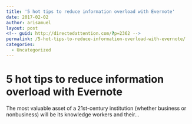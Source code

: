 ```yaml
---
title: '5 hot tips to reduce information overload with Evernote'
date: 2017-02-02
author: arisamuel
layout: post
<!-- guid: http://directedattention.com/?p=2362 -->
permalink: /5-hot-tips-to-reduce-information-overload-with-evernote/
categories:
  - Uncategorized
---
```

<h1 class="p-name">5 hot tips to reduce information overload with Evernote</h1>
</header>
<section>
The most valuable asset of a 21st-century institution (whether business or nonbusiness) will be its knowledge workers and their…
<!-- </section>
<section data-field="body" class="e-content">
<section name="5bfc" class="section section--body section--first section--last"><div class="section-divider"><hr class="section-divider"></div><div class="section-content"><div class="section-inner sectionLayout--insetColumn"><h3 name="8d8d" id="8d8d" class="graf graf--h3 graf--leading graf--title">5 hot tips to reduce information overload with Evernote</h3><figure name="e75e" id="e75e" class="graf graf--figure graf-after--h3"><div class="aspectRatioPlaceholder is-locked" style="max-width: 700px; max-height: 585px;"><div class="aspectRatioPlaceholder-fill" style="padding-bottom: 83.6%;"></div><img class="graf-image" data-image-id="1*nheAkeN--4cjsLAhQb7g-g.png" data-width="952" data-height="796" src="https://cdn-images-1.medium.com/max/800/1*nheAkeN--4cjsLAhQb7g-g.png"></div></figure><blockquote name="7a0f" id="7a0f" class="graf graf--blockquote graf-after--figure">The most valuable asset of a 21st-century institution (whether business or nonbusiness) will be its knowledge workers and their productivity. -Peter Drucker (<a href="http://www.forschungsnetzwerk.at/downloadpub/knowledge_workers_the_biggest_challenge.pdf" data-href="http://www.forschungsnetzwerk.at/downloadpub/knowledge_workers_the_biggest_challenge.pdf" class="markup--anchor markup--blockquote-anchor" rel="noopener" target="_blank">paper here</a>)</blockquote><p name="3f81" id="3f81" class="graf graf--p graf-after--blockquote">As we kickoff 2017 I’ve been reading lots of articles on resolutions, goals, retrospectives, etc. All important. But underlying great accomplishments are foundational systems and organizing your notes is one of the most important.</p><p name="09a4" id="09a4" class="graf graf--p graf-after--p">A proper organization system will enable the interrogation of notes — a critical factor toward improving flows, maintaining a historical record of activities, and building on fragmented ideas. A good system makes recurring tasks like quarterly summaries, annual reviews etc. become literally a matter of looking through notes and jogging the memory (<em class="markup--em markup--p-em">what did I actually do this year? What did my team achieve this quarter, etc.</em>).</p><ol class="postList"><li name="41c9" id="41c9" class="graf graf--li graf-after--p"><strong class="markup--strong markup--li-strong">Use Evernote to capture everything, including paper notes</strong></li></ol><p name="1009" id="1009" class="graf graf--p graf-after--li">So what makes an effective note organization system? It needs to solve for 2 things, recording and recall: Do I know where to put an item (spending less than say 3–5 seconds on deciding), and can I quickly/thoughtlessly retrieve it. By the way you can do this with many different folder systems (e.g., dropbox) but as the title indicates Evernote is my strongly preferred tool if for no other reason that I can VERY easily search all content easily, including handwritten notes — winning on retrieval.</p><p name="1833" id="1833" class="graf graf--p graf-after--p">When it comes to setup, Evernote is un-opinionated in how new users onboard. I don’t think this is a good thing in that many new users miss the point and abandon. <em class="markup--em markup--p-em">It’s just notes, how hard can it be!</em> I had Evernote installed for over a year before I started getting hooked which happened via painful trial and error tinkering to develop a system.</p><p name="7bd1" id="7bd1" class="graf graf--p graf-after--p">But the power of using Evernote as your one system is that it can easily handle various media. For example I love legal pads and <a href="https://www.amazon.com/Moleskine-Classic-Notebook-Large-Notebooks/dp/8883701127" data-href="https://www.amazon.com/Moleskine-Classic-Notebook-Large-Notebooks/dp/8883701127" class="markup--anchor markup--p-anchor" rel="noopener" target="_blank">moleskine notebooks</a> to generate (record) notes. But while paper works as a creation/archival system it is prone to loss, fire and flood and at least for me is terrible for quick access since I’m bad about maintaining physical filing systems. I’ll still hold onto them in shoebox form since there’s something nice about having the physical artifact but that’s where it ends. Evernote makes it easy to upload pictures or scan in files which then makes it more easily accessible. Typically I’ll snap pics at the end of the day of any paper notes to get it in. Enough preamble. Other benefits:</p><ul class="postList"><li name="050d" id="050d" class="graf graf--li graf-after--p">Snap pics of your paper notes or whiteboard scribblings. Evernote actually works great in <a href="https://blog.evernote.com/blog/2015/06/23/6-ways-evernote-embraces-handwriting/" data-href="https://blog.evernote.com/blog/2015/06/23/6-ways-evernote-embraces-handwriting/" class="markup--anchor markup--li-anchor" rel="noopener" target="_blank">searching handwriting.</a></li><li name="cb42" id="cb42" class="graf graf--li graf-after--li">Clip media from the web with the <a href="https://evernote.com/webclipper/" data-href="https://evernote.com/webclipper/" class="markup--anchor markup--li-anchor" rel="noopener" target="_blank">web clipper</a></li><li name="906b" id="906b" class="graf graf--li graf-after--li">Embed voice memos/sound into notes (e.g., when you’re in a meeting or interviewing candidates).</li></ul><p name="f51a" id="f51a" class="graf graf--p graf-after--li"><strong class="markup--strong markup--p-strong">2. Define your notebooks</strong></p><p name="4cef" id="4cef" class="graf graf--p graf-after--p">Define notebooks such that they are close to <a href="http://www.caseinterview.com/mece" data-href="http://www.caseinterview.com/mece" class="markup--anchor markup--p-anchor" rel="noopener" target="_blank">MECE</a> for your own life (mutually exclusive, collectively exhaustive). Note I maintain a ‘reference’ notebook which is basically an ‘everything else’ place for miscellany. I haven’t seen a compelling argument for use of stacks, or a notebook of notebooks. While there are good arguments for minimizing notebook count, I do find something very pleasing about having notebooks right in front of me for ease of retrieval and reminding myself about the important things in play. This closely mirrors the organizing principle from Mythbusters’ Adam Savage, who advocates use of <a href="https://www.wired.com/2012/08/inside-adam-savages-toolbox/" data-href="https://www.wired.com/2012/08/inside-adam-savages-toolbox/" class="markup--anchor markup--p-anchor" rel="noopener" target="_blank"><em class="markup--em markup--p-em">First Order Retrievability</em></a><em class="markup--em markup--p-em">. </em>I find that saved searches, notebook stacks, overuse of nested tags etc., adds a layer of complexity that increases my cognitive overload and reduces my recording and recall efficiency. Also this can bring on second order issues like cleaning up tags or re-classification that can end up being more trouble than value add.</p><p name="e99b" id="e99b" class="graf graf--p graf-after--p">Alright, so here’s what my notebook setup looks like:</p><figure name="45f6" id="45f6" class="graf graf--figure graf--layoutOutsetLeft graf-after--p"><div class="aspectRatioPlaceholder is-locked" style="max-width: 525px; max-height: 548px;"><div class="aspectRatioPlaceholder-fill" style="padding-bottom: 104.4%;"></div><img class="graf-image" data-image-id="1*YkeOUzB1fznOzZv1zv4XLA.png" data-width="1084" data-height="1132" src="https://cdn-images-1.medium.com/max/600/1*YkeOUzB1fznOzZv1zv4XLA.png"></div></figure><ul class="postList"><li name="c3b0" id="c3b0" class="graf graf--li graf-after--figure">I have several notebooks representing fractal time-scales which is a fancy way of saying I organize my time in a pattern like 5 year goals/annual goals/quarterly goals/weekly goals/daily goals.</li><li name="a6a8" id="a6a8" class="graf graf--li graf-after--li">More GTD — implement one notebook each for Projects and Someday projects. I’ve found this to be a great distinction to keep all my ‘really great ideas’ in check. ‘Projects’ is for current projects that are <em class="markup--em markup--li-em">in progress</em> — typically one note for each project at a high level to keep the objective, vision and values in mind. I’ll add other notes as needed. ‘Someday projects’ is for project ideas that aren’t a current priority to at least free up those neurons for something useful. I try to review these periodically if just to turn the soil of my ideas.</li></ul><figure name="f721" id="f721" class="graf graf--figure graf--layoutOutsetLeft graf-after--li"><div class="aspectRatioPlaceholder is-locked" style="max-width: 525px; max-height: 421px;"><div class="aspectRatioPlaceholder-fill" style="padding-bottom: 80.30000000000001%;"></div><img class="graf-image" data-image-id="1*QB1oonwbukBPA3cVF5WggQ.png" data-width="1742" data-height="1398" src="https://cdn-images-1.medium.com/max/600/1*QB1oonwbukBPA3cVF5WggQ.png"></div><figcaption class="imageCaption">hot tip: save your Kindle highlights to a sepearate books notebook</figcaption></figure><ul class="postList"><li name="41c0" id="41c0" class="graf graf--li graf-after--figure">BookNotes. As an avid reader on kindle I can grab all my highlights and dump them here. This took some time to figure out but in case you’re interested I recently discovered <a href="http://www.norbauer.com/bookcision/" data-href="http://www.norbauer.com/bookcision/" class="markup--anchor markup--li-anchor" rel="noopener" target="_blank">Bookcision</a> which is a real timesaver in terms of downloading all notes from a book. So I havea single notebook containing one note each per book with all highlights. What’s great is I can summarize my commentary, learnings at the top of the note. So when I’m waiting in line I can quite literally re-read the best parts of my favorite books. To quote Warren Buffett: <em class="markup--em markup--li-em">read 500 pages…every day. That’s how knowledge builds up, like compound interest.</em></li><li name="bac2" id="bac2" class="graf graf--li graf-after--li">Home notebook. Here’s where my wife and I share notes. This one has saved us easily hundreds of text messages. Things that go here include things like grocery lists, medical/insurance info, doctors visit notes, emergency info for kids, etc.</li><li name="fc72" id="fc72" class="graf graf--li graf-after--li">And miscellaneous specific notebooks for things that are important (and this changes over time). Some example notebooks I use: great recipes, general work stuff, Camping and travel, essays/writing, iterations (scrum), courses I’m taking, etc. This is always evolving but the point is that these live in their own world and easy to quickly access and input notes into. A notebook should warrant enough notes and ongoing activity to stand on it’s own. That’s pretty fuzzy but it works for me.</li></ul><p name="cd06" id="cd06" class="graf graf--p graf-after--li"><strong class="markup--strong markup--p-strong">3. Tag your notes and use shortcuts for frequently accessed notes</strong></p><p name="31ee" id="31ee" class="graf graf--p graf-after--p">Use tags to combine information that spans across different notebooks. I’ve found that I can keep in mind a dozen notebooks, but not hundreds of tags which simplifies the <a href="https://help.evernote.com/hc/en-us/articles/209005347-How-to-save-email-into-Evernote" data-href="https://help.evernote.com/hc/en-us/articles/209005347-How-to-save-email-into-Evernote" class="markup--anchor markup--p-anchor" rel="noopener" target="_blank">nifty email feature</a>, from the Evernote blog:</p><blockquote name="4fb5" id="4fb5" class="graf graf--blockquote graf-after--p"><strong class="markup--strong markup--blockquote-strong">@Notebook: </strong>Notes will go into your default notebook unless you specify one using the at (@) symbol and notebook name, such as @travel. You do not need quotes if you have a space in the notebook title. For example, you would write @International Travel or @My Notebook.</blockquote><blockquote name="6639" id="6639" class="graf graf--blockquote graf-after--blockquote"><strong class="markup--strong markup--blockquote-strong">#Tag: </strong>Add tags using the pound or hashtag (#) symbol, such as #manchester #england</blockquote><figure name="58e3" id="58e3" class="graf graf--figure graf--layoutOutsetLeft graf-after--blockquote"><div class="aspectRatioPlaceholder is-locked" style="max-width: 474px; max-height: 510px;"><div class="aspectRatioPlaceholder-fill" style="padding-bottom: 107.60000000000001%;"></div><img class="graf-image" data-image-id="1*5zed5doqigcIKCcNe2mIww.png" data-width="474" data-height="510" src="https://cdn-images-1.medium.com/max/600/1*5zed5doqigcIKCcNe2mIww.png"></div></figure><p name="6621" id="6621" class="graf graf--p graf-after--figure">Some folks use tags nearly exclusively for organization and keep notebooks to a minimum. For a good perspective on a <a href="https://byrslf.co/using-evernote-the-right-way-ef61f530d1ad#.l5rvsx9pv" data-href="https://byrslf.co/using-evernote-the-right-way-ef61f530d1ad#.l5rvsx9pv" class="markup--anchor markup--p-anchor" rel="noopener" target="_blank">tag-based approach read this</a>. My own flow is to tag liberally and to pull the important tags into my shortcuts so I can access them easily without polluting my notebooks. In practice that means notes that I want to review or access are one click away — nice and clean!</p><p name="a637" id="a637" class="graf graf--p graf-after--p">The other benefit of using tags is for ad-hoc searches. A good use-case to see this in action is for filing taxes. I’ll generate a tag called e.g.,“2015-taxes” and label all relevant notes or snippets as they’re created. This will let me quickly pull up all notes needed for filing taxes and obviate remembering each note individually. e.g., receipts from one notebook, financial statements from another, confirmation codes in the form of a screenshot from a third.</p><p name="d2f6" id="d2f6" class="graf graf--p graf-after--p">Some of the tags I’ve found over time to be most useful include:</p><ul class="postList"><li name="1c24" id="1c24" class="graf graf--li graf--startsWithSingleQuote graf-after--p">‘++’ for anything that’s super important and accessed frequently. This is helpful for reminders and notes to self…lessons that just won’t sink into my thick skull (stop giving unsolicited advice — oh well). Also I keep a small set of checklists and bigger goals/values here as I’ve found that referring to these daily really helps ground me. Having annual goals right in front of me engenders frequent reviews and refinements. I can’t overstate how important it is to review annual or ‘higher’ level goals to combat the tyranny of minutia.</li><li name="f1ef" id="f1ef" class="graf graf--li graf--startsWithSingleQuote graf-after--li">‘Templates’, ‘checklists’, for templates I frequently use. This is a nice shortcut for things like daily or weekly templates, lists of stuff for camping trips etc. I copy from here into the relevant notebook instead from starting from scratch. More on this below.</li><li name="70f6" id="70f6" class="graf graf--li graf--startsWithSingleQuote graf-after--li">‘GTD’ files for things like Next actions in context (@computer, @phone, @home, etc.). If you’re not familiar with this system, <a href="https://hamberg.no/gtd/" data-href="https://hamberg.no/gtd/" class="markup--anchor markup--li-anchor" rel="noopener" target="_blank">Here’s a great quick primer on GTD.</a> Also here are things like articles etc. for reading, review that I haven’t gotten to in the week. I drop them in here.</li><li name="4189" id="4189" class="graf graf--li graf-after--li">Touchbase is for weekly 1:1 meetings with my team so I can keep track of what we spoke about last week, what’s coming up, and keep a running log of open issues etc. This is extra useful as a tag since I don’t need a separate notebook for each of these— they can exist wherever the right place (in this case the work notebook) and I can surface the note itself quickly and easily without searching.</li></ul><p name="3011" id="3011" class="graf graf--p graf-after--li"><strong class="markup--strong markup--p-strong">4. Create Templates for recurring activities (and </strong><a href="https://en.wikipedia.org/wiki/Don%27t_repeat_yourself" data-href="https://en.wikipedia.org/wiki/Don%27t_repeat_yourself" class="markup--anchor markup--p-anchor" rel="noopener" target="_blank"><strong class="markup--strong markup--p-strong">DRY</strong></a><strong class="markup--strong markup--p-strong">!).</strong></p><p name="6cbe" id="6cbe" class="graf graf--p graf-after--p">As you happen across or develop a great formula, framework or recipe you’ll want to capture and refine it. I’ve always had a peculiar obsession with codifying learnings. I’ve found that generating templates that I then instantiate for a circumstance works really well as a workflow. For example I’ve iterated on the daily review template below for years and it’s always changing. But this works because I use it every day. Implementing these types of systems can be a real time saver. For example when I was at a small startup I would do a lot of customer research and interviewing. I developed a handful of interview templates that I would refine and share with others. Nailing down air tight systems here really kept things smooth and helped me free up mental space to engage with the subject. So I developed a field interview template to score someone’s willingness to use my app. Here’s a random sampling of templates that have worked for me over the years.</p><figure name="c182" id="c182" class="graf graf--figure graf--layoutOutsetLeft graf-after--p"><div class="aspectRatioPlaceholder is-locked" style="max-width: 525px; max-height: 536px;"><div class="aspectRatioPlaceholder-fill" style="padding-bottom: 102.1%;"></div><img class="graf-image" data-image-id="1*yABLCE9on36Red1gyo7ulw.png" data-width="1456" data-height="1486" src="https://cdn-images-1.medium.com/max/600/1*yABLCE9on36Red1gyo7ulw.png"></div></figure><ul class="postList"><li name="a885" id="a885" class="graf graf--li graf-after--figure">Daily Review template. I’ll copy the master template and title the new version always “YY-MM-DDDD” to keep it in chronological order. Occasionally I’ll include a memorable picture of the day for fun (which shows in the snippets view which is great for jogging my memory). BTW, this has evolved as a hybrid of best practices I’ve taken over the years ranging from <a href="http://gettingthingsdone.com/" data-href="http://gettingthingsdone.com/" class="markup--anchor markup--li-anchor" rel="noopener" target="_blank">David Allen’s GTD</a>, to Tony <a href="https://www.tonyrobbins.com/" data-href="https://www.tonyrobbins.com/" class="markup--anchor markup--li-anchor" rel="noopener" target="_blank">Robbins</a>, Tim <a href="http://fourhourworkweek.com/blog/" data-href="http://fourhourworkweek.com/blog/" class="markup--anchor markup--li-anchor" rel="noopener" target="_blank">Ferriss</a>, Stephen <a href="https://www.stephencovey.com/" data-href="https://www.stephencovey.com/" class="markup--anchor markup--li-anchor" rel="noopener" target="_blank">Covey</a>, and many others. The goal here is not to convince you to adopt this template which happens to work really well for me but to develop ones that work for you consistently.</li><li name="9993" id="9993" class="graf graf--li graf-after--li">Weekly review template, Quarterly review template. This ‘rolls up’ the days for a view on the week, and the weeks to the quarter. The most consistent part of GTD for me is the weekly review which really does help to get a virtuous feedback loop in place. Here I’ll review my goals for the quarter, where I spent my time during the week, learnings, areas to improve, etc. and decide how to carry those learnings forward.</li><li name="466a" id="466a" class="graf graf--li graf-after--li">Usability testing Q&amp;A tests for interviewing customers.</li><li name="e4bb" id="e4bb" class="graf graf--li graf-after--li">Grocery lists with staple foods since I tend to eat the same foods consistently.</li><li name="075b" id="075b" class="graf graf--li graf-after--li">and etc. <em class="markup--em markup--li-em">Sky is the limit here.</em></li></ul><p name="220b" id="220b" class="graf graf--p graf-after--li"><strong class="markup--strong markup--p-strong">5. Iterate and refine your methods.</strong></p><p name="aa16" id="aa16" class="graf graf--p graf-after--p">High touch files become living documents and as such they will to improve over time. I tend to tweak them each time I access them. There’s no right way here. Again, lots of this is particular to how I like to work. But I hope looking at my own workflow will give you ideas on implementing your own system for an awesome 2017.</p><p name="fb1d" id="fb1d" class="graf graf--p graf-after--p"><strong class="markup--strong markup--p-strong">To summarize:</strong></p><ul class="postList"><li name="f384" id="f384" class="graf graf--li graf-after--p">Capture everything into Evernote (paper, whiteboard, voice notes)</li><li name="339f" id="339f" class="graf graf--li graf-after--li">Define your notebooks to reflect your priority areas</li><li name="dc58" id="dc58" class="graf graf--li graf-after--li">Tag your notes and make use of shortcuts for frequently accessed notes</li><li name="c84b" id="c84b" class="graf graf--li graf-after--li">Create templates for recurring activities</li><li name="cdff" id="cdff" class="graf graf--li graf-after--li">Rinse, repeat and refine over time</li></ul><p name="4f15" id="4f15" class="graf graf--p graf-after--li graf--trailing">So that’s it. Do you have a great way of organizing your notes? What systems work for you?</p></div></div></section> -->